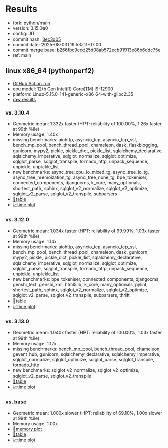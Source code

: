 # Results

- fork: python/main
- version: 3.15.0a0
- config: JIT
- commit hash: [3ec3d05](https://github.com/python/cpython/commit/3ec3d05)
- commit date: 2025-08-03T19:53:01-07:00
- commit merge base: [b266fbc9ecd25d08ab572ecb91913e86b6ddc75e](https://github.com/python/cpython/commit/b266fbc9ecd25d08ab572ecb91913e86b6ddc75e)
- ref: main

## linux x86_64 (pythonperf2)

- [GitHub Action run](https://github.com/faster-cpython/benchmarking/actions/runs/16714251114)
- cpu model: 12th Gen Intel(R) Core(TM) i9-12900
- platform: Linux-5.15.0-141-generic-x86_64-with-glibc2.35
- [raw results](bm-20250803-pythonperf2-x86_64-python-main-3.15.0a0-3ec3d05.json)

### vs. 3.10.4

- Geometric mean: 1.332x faster (HPT: reliability of 100.00%, 1.26x faster at 99th %ile)
- Memory usage: 1.40x
- missing benchmarks: aiohttp, asyncio_tcp, asyncio_tcp_ssl, bench_mp_pool, bench_thread_pool, chameleon, dask, flaskblogging, gunicorn, mypy2, pickle, pickle_dict, pickle_list, sqlalchemy_declarative, sqlalchemy_imperative, sqlglot_normalize, sqlglot_optimize, sqlglot_parse, sqlglot_transpile, tornado_http, unpack_sequence, unpickle, unpickle_list
- new benchmarks: async_tree_cpu_io_mixed_tg, async_tree_io_tg, async_tree_memoization_tg, async_tree_none_tg, bpe_tokeniser, connected_components, djangocms, k_core, many_optionals, shortest_path, sphinx, sqlglot_v2_normalize, sqlglot_v2_optimize, sqlglot_v2_parse, sqlglot_v2_transpile, subparsers
- [📄table](bm-20250803-pythonperf2-x86_64-python-main-3.15.0a0-3ec3d05-vs-3.10.4.md)
- [📈time plot](bm-20250803-pythonperf2-x86_64-python-main-3.15.0a0-3ec3d05-vs-3.10.4.svg)

### vs. 3.12.0

- Geometric mean: 1.034x faster (HPT: reliability of 99.99%, 1.03x faster at 99th %ile)
- Memory usage: 1.14x
- missing benchmarks: aiohttp, asyncio_tcp, asyncio_tcp_ssl, bench_mp_pool, bench_thread_pool, chameleon, dask, gunicorn, mypy2, pickle, pickle_dict, pickle_list, sqlalchemy_declarative, sqlalchemy_imperative, sqlglot_normalize, sqlglot_optimize, sqlglot_parse, sqlglot_transpile, tornado_http, unpack_sequence, unpickle, unpickle_list
- new benchmarks: bpe_tokeniser, connected_components, djangocms, genshi_text, genshi_xml, html5lib, k_core, many_optionals, pylint, shortest_path, sphinx, sqlglot_v2_normalize, sqlglot_v2_optimize, sqlglot_v2_parse, sqlglot_v2_transpile, subparsers, thrift
- [📄table](bm-20250803-pythonperf2-x86_64-python-main-3.15.0a0-3ec3d05-vs-3.12.0.md)
- [📈time plot](bm-20250803-pythonperf2-x86_64-python-main-3.15.0a0-3ec3d05-vs-3.12.0.svg)

### vs. 3.13.0

- Geometric mean: 1.040x faster (HPT: reliability of 100.00%, 1.03x faster at 99th %ile)
- Memory usage: 1.12x
- missing benchmarks: bench_mp_pool, bench_thread_pool, chameleon, gevent_hub, gunicorn, sqlalchemy_declarative, sqlalchemy_imperative, sqlglot_normalize, sqlglot_optimize, sqlglot_parse, sqlglot_transpile, tornado_http
- new benchmarks: sqlglot_v2_normalize, sqlglot_v2_optimize, sqlglot_v2_parse, sqlglot_v2_transpile
- [📄table](bm-20250803-pythonperf2-x86_64-python-main-3.15.0a0-3ec3d05-vs-3.13.0.md)
- [📈time plot](bm-20250803-pythonperf2-x86_64-python-main-3.15.0a0-3ec3d05-vs-3.13.0.svg)

### vs. base

- Geometric mean: 1.000x slower (HPT: reliability of 69.10%, 1.00x slower at 99th %ile)
- Memory usage: 1.00x
- [🧠memory plot](bm-20250803-pythonperf2-x86_64-python-main-3.15.0a0-3ec3d05-vs-base-mem.svg)
- [📄table](bm-20250803-pythonperf2-x86_64-python-main-3.15.0a0-3ec3d05-vs-base.md)
- [📈time plot](bm-20250803-pythonperf2-x86_64-python-main-3.15.0a0-3ec3d05-vs-base.svg)

